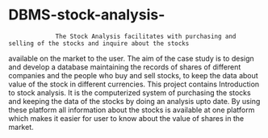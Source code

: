 # DBMS-stock-analysis-
                 The Stock Analysis facilitates with purchasing and selling of the stocks and inquire about the stocks                   
available on the market to the user. The aim of the case study is to design and develop a database maintaining the records of shares of 
different companies and the people who buy and sell stocks, to keep the data about value of the stock in different currencies.
                This project contains Introduction to stock analysis. It is the computerized system of purchasing the stocks and keeping the
 data of the stocks by doing an analysis upto date. By using these platform all information about the stocks is available at one platform
 which makes it easier for user to know about the value of shares in the market.  
 
